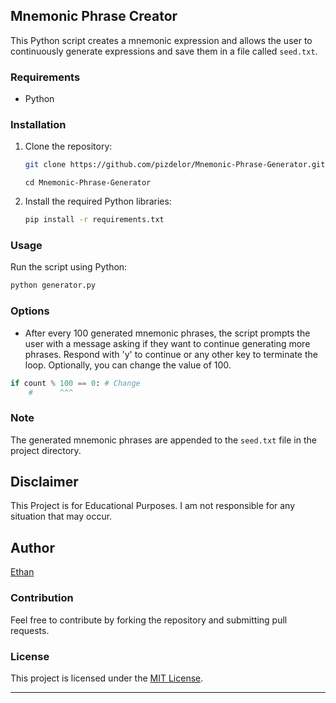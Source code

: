 
## Mnemonic Phrase Creator

This Python script creates a mnemonic expression and allows the user to continuously generate expressions and save them in a file called `seed.txt`.
### Requirements

- Python

### Installation

1. Clone the repository:

   ```bash
   git clone https://github.com/pizdelor/Mnemonic-Phrase-Generator.git
   ```
   ```
   cd Mnemonic-Phrase-Generator
   ```

2. Install the required Python libraries:

   ```bash
   pip install -r requirements.txt
   ```

### Usage

Run the script using Python:

```bash
python generator.py
```

### Options

- After every 100 generated mnemonic phrases, the script prompts the user with a message asking if they want to continue generating more phrases. Respond with 'y' to continue or any other key to terminate the loop. Optionally, you can change the value of 100.

```python
if count % 100 == 0: # Change
    #      ^^^

```

### Note

The generated mnemonic phrases are appended to the `seed.txt` file in the project directory.

## Disclaimer 

This Project is for Educational Purposes. I am not responsible for any situation that may occur.

## Author
[Ethan](https://github.com/pizdelor)

### Contribution

Feel free to contribute by forking the repository and submitting pull requests.

### License

This project is licensed under the [MIT License](LICENSE).

---
